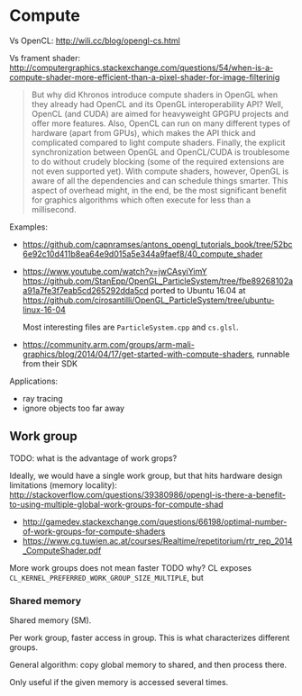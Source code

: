 # Compute

Vs OpenCL: <http://wili.cc/blog/opengl-cs.html>

Vs frament shader: <http://computergraphics.stackexchange.com/questions/54/when-is-a-compute-shader-more-efficient-than-a-pixel-shader-for-image-filterinig>

> But why did Khronos introduce compute shaders in OpenGL when they already had OpenCL and its OpenGL interoperability API? Well, OpenCL (and CUDA) are aimed for heavyweight GPGPU projects and offer more features. Also, OpenCL can run on many different types of hardware (apart from GPUs), which makes the API thick and complicated compared to light compute shaders. Finally, the explicit synchronization between OpenGL and OpenCL/CUDA is troublesome to do without crudely blocking (some of the required extensions are not even supported yet). With compute shaders, however, OpenGL is aware of all the dependencies and can schedule things smarter. This aspect of overhead might, in the end, be the most significant benefit for graphics algorithms which often execute for less than a millisecond. 

Examples:

-   <https://github.com/capnramses/antons_opengl_tutorials_book/tree/52bc6e92c10d411b8ea64e9d015a5e344a9faef8/40_compute_shader>

-   <https://www.youtube.com/watch?v=jwCAsyiYimY> <https://github.com/StanEpp/OpenGL_ParticleSystem/tree/fbe89268102aa91a7fe3f7eab5cd265292dda5cd> ported to Ubuntu 16.04 at <https://github.com/cirosantilli/OpenGL_ParticleSystem/tree/ubuntu-linux-16-04>

    Most interesting files are `ParticleSystem.cpp` and `cs.glsl`.

-   <https://community.arm.com/groups/arm-mali-graphics/blog/2014/04/17/get-started-with-compute-shaders>, runnable from their SDK

Applications:

- ray tracing
- ignore objects too far away

## Work group

TODO: what is the advantage of work grops?

Ideally, we would have a single work group, but that hits hardware design limitations (memory locality): <http://stackoverflow.com/questions/39380986/opengl-is-there-a-benefit-to-using-multiple-global-work-groups-for-compute-shad>

- http://gamedev.stackexchange.com/questions/66198/optimal-number-of-work-groups-for-compute-shaders
- https://www.cg.tuwien.ac.at/courses/Realtime/repetitorium/rtr_rep_2014_ComputeShader.pdf

More work groups does not mean faster TODO why? CL exposes `CL_KERNEL_PREFERRED_WORK_GROUP_SIZE_MULTIPLE`, but 

### Shared memory

Shared memory (SM).

Per work group, faster access in group. This is what characterizes different groups.

General algorithm: copy global memory to shared, and then process there.

Only useful if the given memory is accessed several times.
